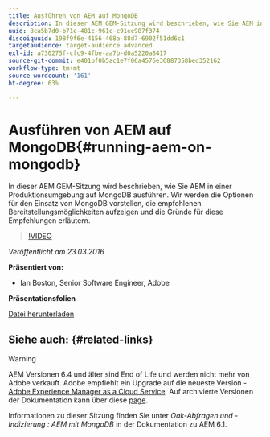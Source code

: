 ```yaml
---
title: Ausführen von AEM auf MongoDB
description: In dieser AEM GEM-Sitzung wird beschrieben, wie Sie AEM in einer Produktionsumgebung auf MongoDB ausführen. Wir werden die Optionen für den Einsatz von MongoDB vorstellen, die empfohlenen Bereitstellungsmöglichkeiten aufzeigen und die Gründe für diese Empfehlungen erläutern.
uuid: 8ca5b7d0-b71e-481c-961c-c91ee987f374
discoiquuid: 198f9f6e-4156-468a-88d7-6902f51dd6c1
targetaudience: target-audience advanced
exl-id: a730275f-cfc9-4fbe-aa7b-d0a5220a8417
source-git-commit: e401bf0b5ac1e7f06a4576e36887358bed352162
workflow-type: tm+mt
source-wordcount: '161'
ht-degree: 63%

---
```


# Ausführen von AEM auf MongoDB{#running-aem-on-mongodb}

In dieser AEM GEM-Sitzung wird beschrieben, wie Sie AEM in einer Produktionsumgebung auf MongoDB ausführen. Wir werden die Optionen für den Einsatz von MongoDB vorstellen, die empfohlenen Bereitstellungsmöglichkeiten aufzeigen und die Gründe für diese Empfehlungen erläutern.

>[!VIDEO](https://video.tv.adobe.com/v/19304/?quality=9)

*Veröffentlicht am 23.03.2016*

**Präsentiert von:**

* Ian Boston, Senior Software Engineer, Adobe

**Präsentationsfolien**

[Datei herunterladen](assets/aem-gems-032316-onmongodb.pdf)

## Siehe auch: {#related-links}

>[!WARNING]
>
>AEM Versionen 6.4 und älter sind End of Life und werden nicht mehr von Adobe verkauft.  Adobe empfiehlt ein Upgrade auf die neueste Version - [Adobe Experience Manager as a Cloud Service](https://experienceleague.adobe.com/docs/experience-manager-cloud-service.html?lang=de).  Auf archivierte Versionen der Dokumentation kann über diese [page](https://experienceleague.adobe.com/docs/experience-manager-release-information/aem-release-updates/previous-updates/aem-previous-versions.html?lang=de).
>
>Informationen zu dieser Sitzung finden Sie unter *Oak-Abfragen und -Indizierung : AEM mit MongoDB* in der Dokumentation zu AEM 6.1.

<!--
[Get back to the Overview](https://helpx.adobe.com/experience-manager/kt/eseminars/gems/aem-index.html)
-->
